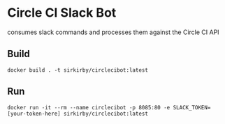 # Circle CI Slack Bot
consumes slack commands and processes them against the Circle CI API

## Build
```shell
docker build . -t sirkirby/circlecibot:latest
```

## Run
```shell
docker run -it --rm --name circlecibot -p 8085:80 -e SLACK_TOKEN=[your-token-here] sirkirby/circlecibot:latest
```